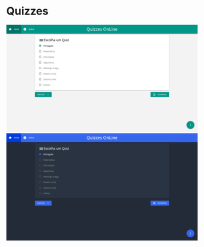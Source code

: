 # Quizzes

<p align="center">
  <img src="images/quizzes_light.png" alt="Quizzes" title="Quizzes Online">
  <img src="images/quizzes_dark.png" alt="Quizzes" title="Quizzes Online">
</p>
